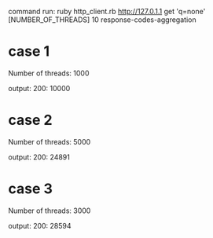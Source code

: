 command run: 
ruby http_client.rb http://127.0.1.1 get 'q=none' [NUMBER_OF_THREADS] 10 response-codes-aggregation

# case 1
Number of threads: 1000

output: 
200: 10000

# case 2
Number of threads: 5000

output: 
200: 24891

# case 3
Number of threads: 3000

output: 
200: 28594
